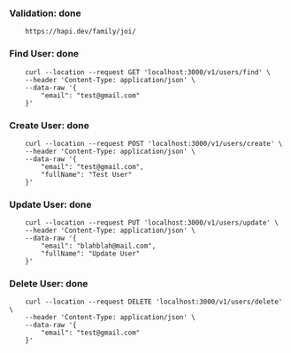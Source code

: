 ### Validation: done
```
    https://hapi.dev/family/joi/
```

### Find User: done
```
    curl --location --request GET 'localhost:3000/v1/users/find' \
    --header 'Content-Type: application/json' \
    --data-raw '{
        "email": "test@gmail.com"
    }'
```

### Create User: done
```
    curl --location --request POST 'localhost:3000/v1/users/create' \
    --header 'Content-Type: application/json' \
    --data-raw '{
        "email": "test@gmail.com",
        "fullName": "Test User"
    }'
```

### Update User: done
```
    curl --location --request PUT 'localhost:3000/v1/users/update' \
    --header 'Content-Type: application/json' \
    --data-raw '{
        "email": "blahblah@mail.com",
        "fullName": "Update User"
    }'
```

### Delete User: done
```
    curl --location --request DELETE 'localhost:3000/v1/users/delete' \
    --header 'Content-Type: application/json' \
    --data-raw '{
        "email": "test@gmail.com"
    }'
```